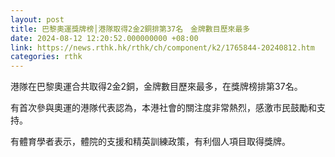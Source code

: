 ```yaml
---
layout: post
title: 巴黎奧運獎牌榜│港隊取得2金2銅排第37名　金牌數目歷來最多
date: 2024-08-12 12:20:52.000000000 +08:00
link: https://news.rthk.hk/rthk/ch/component/k2/1765844-20240812.htm
categories: rthk
---
```


港隊在巴黎奧運合共取得2金2銅，金牌數目歷來最多，在獎牌榜排第37名。

有首次參與奧運的港隊代表認為，本港社會的關注度非常熱烈，感激市民鼓勵和支持。

有體育學者表示，體院的支援和精英訓練政策，有利個人項目取得獎牌。
